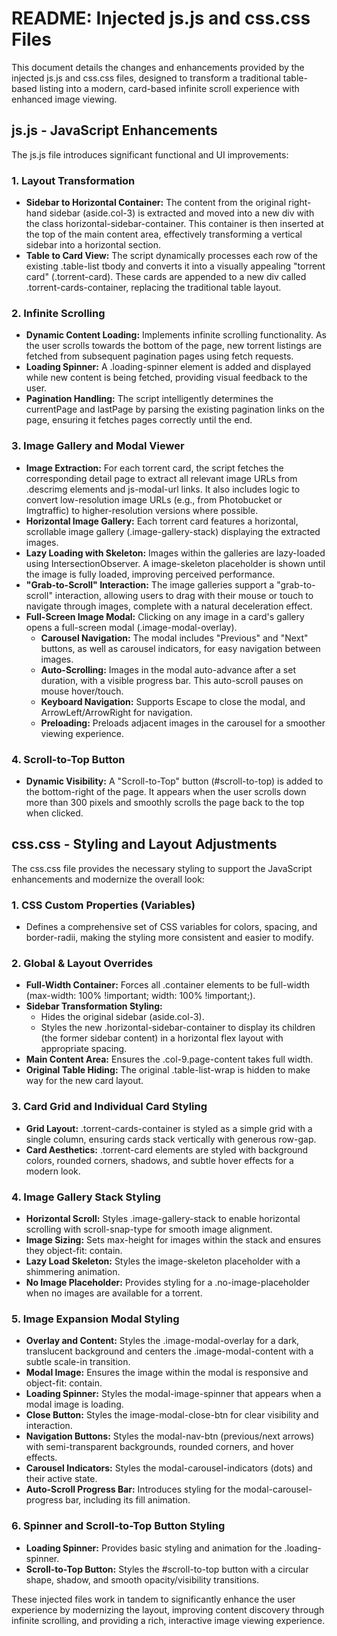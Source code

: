 # **README: Injected js.js and css.css Files**

This document details the changes and enhancements provided by the injected js.js and css.css files, designed to transform a traditional table-based listing into a modern, card-based infinite scroll experience with enhanced image viewing.

## **js.js \- JavaScript Enhancements**

The js.js file introduces significant functional and UI improvements:

### **1\. Layout Transformation**

* **Sidebar to Horizontal Container:** The content from the original right-hand sidebar (aside.col-3) is extracted and moved into a new div with the class horizontal-sidebar-container. This container is then inserted at the top of the main content area, effectively transforming a vertical sidebar into a horizontal section.  
* **Table to Card View:** The script dynamically processes each row of the existing .table-list tbody and converts it into a visually appealing "torrent card" (.torrent-card). These cards are appended to a new div called .torrent-cards-container, replacing the traditional table layout.

### **2\. Infinite Scrolling**

* **Dynamic Content Loading:** Implements infinite scrolling functionality. As the user scrolls towards the bottom of the page, new torrent listings are fetched from subsequent pagination pages using fetch requests.  
* **Loading Spinner:** A .loading-spinner element is added and displayed while new content is being fetched, providing visual feedback to the user.  
* **Pagination Handling:** The script intelligently determines the currentPage and lastPage by parsing the existing pagination links on the page, ensuring it fetches pages correctly until the end.

### **3\. Image Gallery and Modal Viewer**

* **Image Extraction:** For each torrent card, the script fetches the corresponding detail page to extract all relevant image URLs from .descrimg elements and js-modal-url links. It also includes logic to convert low-resolution image URLs (e.g., from Photobucket or Imgtraffic) to higher-resolution versions where possible.  
* **Horizontal Image Gallery:** Each torrent card features a horizontal, scrollable image gallery (.image-gallery-stack) displaying the extracted images.  
* **Lazy Loading with Skeleton:** Images within the galleries are lazy-loaded using IntersectionObserver. A image-skeleton placeholder is shown until the image is fully loaded, improving perceived performance.  
* **"Grab-to-Scroll" Interaction:** The image galleries support a "grab-to-scroll" interaction, allowing users to drag with their mouse or touch to navigate through images, complete with a natural deceleration effect.  
* **Full-Screen Image Modal:** Clicking on any image in a card's gallery opens a full-screen modal (.image-modal-overlay).  
  * **Carousel Navigation:** The modal includes "Previous" and "Next" buttons, as well as carousel indicators, for easy navigation between images.  
  * **Auto-Scrolling:** Images in the modal auto-advance after a set duration, with a visible progress bar. This auto-scroll pauses on mouse hover/touch.  
  * **Keyboard Navigation:** Supports Escape to close the modal, and ArrowLeft/ArrowRight for navigation.  
  * **Preloading:** Preloads adjacent images in the carousel for a smoother viewing experience.

### **4\. Scroll-to-Top Button**

* **Dynamic Visibility:** A "Scroll-to-Top" button (\#scroll-to-top) is added to the bottom-right of the page. It appears when the user scrolls down more than 300 pixels and smoothly scrolls the page back to the top when clicked.

## **css.css \- Styling and Layout Adjustments**

The css.css file provides the necessary styling to support the JavaScript enhancements and modernize the overall look:

### **1\. CSS Custom Properties (Variables)**

* Defines a comprehensive set of CSS variables for colors, spacing, and border-radii, making the styling more consistent and easier to modify.

### **2\. Global & Layout Overrides**

* **Full-Width Container:** Forces all .container elements to be full-width (max-width: 100% \!important; width: 100% \!important;).  
* **Sidebar Transformation Styling:**  
  * Hides the original sidebar (aside.col-3).  
  * Styles the new .horizontal-sidebar-container to display its children (the former sidebar content) in a horizontal flex layout with appropriate spacing.  
* **Main Content Area:** Ensures the .col-9.page-content takes full width.  
* **Original Table Hiding:** The original .table-list-wrap is hidden to make way for the new card layout.

### **3\. Card Grid and Individual Card Styling**

* **Grid Layout:** .torrent-cards-container is styled as a simple grid with a single column, ensuring cards stack vertically with generous row-gap.  
* **Card Aesthetics:** .torrent-card elements are styled with background colors, rounded corners, shadows, and subtle hover effects for a modern look.

### **4\. Image Gallery Stack Styling**

* **Horizontal Scroll:** Styles .image-gallery-stack to enable horizontal scrolling with scroll-snap-type for smooth image alignment.  
* **Image Sizing:** Sets max-height for images within the stack and ensures they object-fit: contain.  
* **Lazy Load Skeleton:** Styles the image-skeleton placeholder with a shimmering animation.  
* **No Image Placeholder:** Provides styling for a .no-image-placeholder when no images are available for a torrent.

### **5\. Image Expansion Modal Styling**

* **Overlay and Content:** Styles the .image-modal-overlay for a dark, translucent background and centers the .image-modal-content with a subtle scale-in transition.  
* **Modal Image:** Ensures the image within the modal is responsive and object-fit: contain.  
* **Loading Spinner:** Styles the modal-image-spinner that appears when a modal image is loading.  
* **Close Button:** Styles the image-modal-close-btn for clear visibility and interaction.  
* **Navigation Buttons:** Styles the modal-nav-btn (previous/next arrows) with semi-transparent backgrounds, rounded corners, and hover effects.  
* **Carousel Indicators:** Styles the modal-carousel-indicators (dots) and their active state.  
* **Auto-Scroll Progress Bar:** Introduces styling for the modal-carousel-progress bar, including its fill animation.

### **6\. Spinner and Scroll-to-Top Button Styling**

* **Loading Spinner:** Provides basic styling and animation for the .loading-spinner.  
* **Scroll-to-Top Button:** Styles the \#scroll-to-top button with a circular shape, shadow, and smooth opacity/visibility transitions.

These injected files work in tandem to significantly enhance the user experience by modernizing the layout, improving content discovery through infinite scrolling, and providing a rich, interactive image viewing experience.

